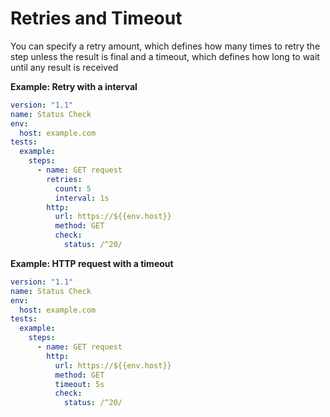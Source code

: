 # Retries and Timeout

You can specify a retry amount, which defines how many times to retry the step unless the result is final and a timeout, which defines how long to wait until any result is received

**Example: Retry with a interval**

```yaml
version: "1.1"
name: Status Check
env:
  host: example.com
tests:
  example:
    steps:
      - name: GET request
        retries:
          count: 5
          interval: 1s
        http:
          url: https://${{env.host}}
          method: GET
          check:
            status: /^20/
```

**Example: HTTP request with a timeout**

```yml
version: "1.1"
name: Status Check
env:
  host: example.com
tests:
  example:
    steps:
      - name: GET request
        http:
          url: https://${{env.host}}
          method: GET
          timeout: 5s
          check:
            status: /^20/
```
